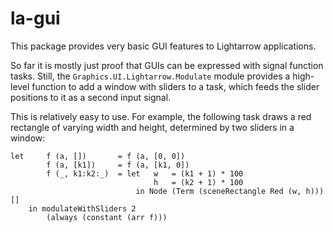 # la-gui

This package provides very basic GUI features to Lightarrow applications.

So far it is mostly just proof that GUIs can be expressed with signal function
tasks.  Still, the `Graphics.UI.Lightarrow.Modulate` module provides a
high-level function to add a window with sliders to a task, which feeds the
slider positions to it as a second input signal.

This is relatively easy to use.  For example, the following task draws a red
rectangle of varying width and height, determined by two sliders in a window:

    let     f (a, [])       = f (a, [0, 0])
            f (a, [k1])     = f (a, [k1, 0])
            f (_, k1:k2:_)  = let   w   = (k1 + 1) * 100
                                    h   = (k2 + 1) * 100
                                in Node (Term (sceneRectangle Red (w, h))) []
        in modulateWithSliders 2
            (always (constant (arr f)))